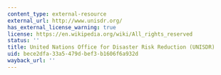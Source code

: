 ```yaml
---
content_type: external-resource
external_url: http://www.unisdr.org/
has_external_license_warning: true
license: https://en.wikipedia.org/wiki/All_rights_reserved
status: ''
title: United Nations Office for Disaster Risk Reduction (UNISDR)
uid: bece2dfa-33a5-479d-bef3-b1606f6a932d
wayback_url: ''
---
```

